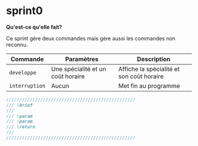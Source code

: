 # sprint0

**Qu'est-ce qu'elle fait?**

Ce sprint gère deux commandes mais gère aussi les commandes non reconnu.

Commande | Paramètres | Description
-------- | ---------- | -----------
`developpe` | Une spécialité et un coût horaire | Affiche la spécialité et son coût horaire
`interruption` | Aucun | Met fin au programme

```c
/////////////////////////////////////////////////
/// \brief 
///
/// \param 
/// \param 
/// \return 
///
/////////////////////////////////////////////////   
```
